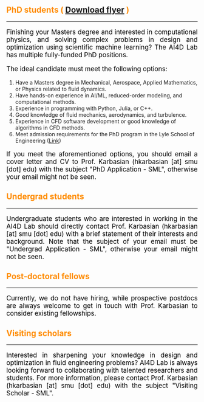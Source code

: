 <style>H1{color:Blue;}</style>
<style>H2{color:DarkOrange;}</style>
<style>H3{color:DarkOrange;}</style>
<style>p{color:Black;text-align: justify; font-size: 17px;}</style>

## PhD students ( [Download flyer](files/PhDposition.pdf) )
-------------
Finishing your Masters degree and interested in computational physics, and solving complex problems in design and optimization using scientific machine learning? The AI4D Lab has multiple fully-funded PhD positions.

The ideal candidate must meet the following options:
1. Have a Masters degree in Mechanical, Aerospace, Applied Mathematics, or Physics related to fluid dynamics.
2. Have hands-on experience in AI/ML, reduced-order modeling, and computational methods.
3. Experience in programming with Python, Julia, or C++.
4. Good knowledge of fluid mechanics, aerodynamics, and turbulence.
5. Experience in CFD software development or good knowledge of algorithms in CFD methods.  
6. Meet admission requirements for the PhD program in the Lyle School of Engineering ([Link](https://catalog.smu.edu/content.php?catoid=64&navoid=6119)) 

If you meet the aforementioned options, you should email a cover letter and CV to Prof. Karbasian (hkarbasian [at] smu [dot] edu) with the subject "PhD Application - SML", otherwise your email might not be seen.

## Undergrad students
-------------
Undergraduate students who are interested in working in the AI4D Lab should directly contact Prof. Karbasian (hkarbasian [at] smu [dot] edu) with a brief statement of their interests and background. Note that the subject of your email must be "Undergrad Application - SML", otherwise your email might not be seen.


## Post-doctoral fellows
-------------
Currently, we do not have hiring, while prospective postdocs are always welcome to get in touch with Prof. Karbasian to consider existing fellowships.

## Visiting scholars
-------------
Interested in sharpening your knowledge in design and optimization in fluid engineering problems? AI4D Lab is always looking forward to collaborating with talented researchers and students. For more information, please contact Prof. Karbasian (hkarbasian [at] smu [dot] edu) with the subject "Visiting Scholar - SML".

